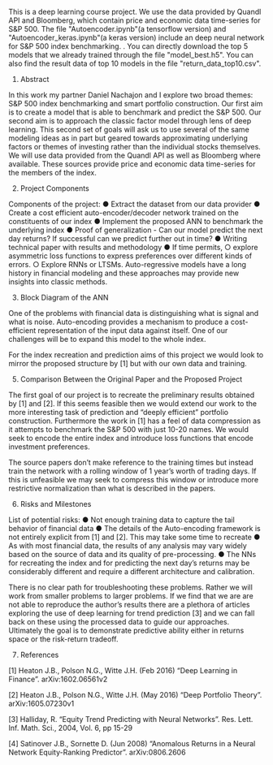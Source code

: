 

This is a deep learning course project. We use the data provided by Quandl API and Bloomberg, which contain price and economic data time-series for S&P 500. The file "Autoencoder.ipynb"(a tensorflow version) and "Autoencoder_keras.ipynb"(a keras version) include an deep neural network for S&P 500 index benchmarking. . You can directly download the top 5 models that we already trained through the  file "model_best.h5". You can also find the result data of top 10 models in the file "return_data_top10.csv".

1. Abstract

In this work my partner Daniel Nachajon and I explore two broad themes: S&P 500 index benchmarking and smart portfolio construction. Our first aim is to create a model that is able to benchmark and predict the S&P 500. Our second aim is to approach the classic factor model through lens of deep learning. This second set of goals will ask us to use several of the same modeling ideas as in part but geared towards approximating underlying factors or themes of investing rather than the individual stocks themselves. We will use data provided from the Quandl API as well as Bloomberg where available. These sources provide price and economic data time-series for the members of the index.

2. Project Components

Components of the project:
●	Extract the dataset from our data provider
●	Create a cost efficient auto-encoder/decoder network trained on the constituents of our index
●	Implement the proposed ANN to benchmark the underlying index
●	Proof of generalization - Can our model predict the next day returns? If successful can we predict further out in time?
●	Writing technical paper with results and methodology
●	If time permits, 
	○	explore asymmetric loss functions to express preferences over different kinds of errors.
	○	Explore RNNs or LTSMs. Auto-regressive models have a long history in financial modeling and these approaches may provide new insights into classic methods. 

3. Block Diagram of the ANN
  
One of the problems with financial data is distinguishing what is signal and what is noise. Auto-encoding provides a mechanism to produce a cost-efficient representation of the input data against itself. One of our challenges will be to expand this model to the whole index.

For the index recreation and prediction aims of this project we would look to mirror the proposed structure by [1] but with our own data and training.

5. Comparison Between the Original Paper and the Proposed Project

The first goal of our project is to recreate the preliminary results obtained by [1] and [2]. If this seems feasible then we would extend our work to the more interesting task of prediction and “deeply efficient” portfolio construction. Furthermore the work in [1] has a feel of data compression as it attempts to benchmark the S&P 500 with just 10-20 names. We would seek to encode the entire index and introduce loss functions that encode investment preferences.

The source papers don’t make reference to the training times but instead train the network with a rolling window of 1 year’s worth of trading days. If this is unfeasible we may seek to compress this window or introduce more restrictive normalization than what is described in the papers.

6. Risks and Milestones

List of potential risks:
●	Not enough training data to capture the tail behavior of financial data
●	The details of the Auto-encoding framework is not entirely explicit from [1] and [2]. This may take some time to recreate
●	As with most financial data, the results of any analysis may vary widely based on the source of data and its quality of pre-processing.
●	The NNs for recreating the index and for predicting the next day’s returns may be considerably different and require a different architecture and calibration.

There is no clear path for troubleshooting these problems. Rather we will work from smaller problems to larger problems. If we find that we are are  not able to reproduce the author’s results there are a plethora of articles exploring the use of deep learning for trend prediction [3] and we can fall back on these using the processed data to guide our approaches. Ultimately the goal is to demonstrate predictive ability either in returns space or the risk-return tradeoff.

   
7. References

[1] Heaton J.B., Polson N.G., Witte J.H. (Feb 2016) “Deep Learning in Finance”. arXiv:1602.06561v2

[2] Heaton J.B., Polson N.G., Witte J.H. (May 2016) “Deep Portfolio Theory”. arXiv:1605.07230v1

[3] Halliday, R. “Equity Trend Predicting with Neural Networks”. Res. Lett. Inf. Math. Sci., 2004, Vol. 6, pp 15-29

[4] Satinover J.B., Sornette D. (Jun 2008) “Anomalous Returns in a Neural Network Equity-Ranking Predictor”. arXiv:0806.2606


